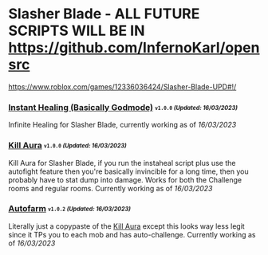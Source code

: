 # Slasher Blade - ALL FUTURE SCRIPTS WILL BE IN https://github.com/InfernoKarl/opensrc
https://www.roblox.com/games/12336036424/Slasher-Blade-UPD#!/

### [Instant Healing (Basically Godmode)](/Scripts/instaheal.lua) <sub><sup>`v1.0.0` *(Updated: 16/03/2023)*</sup></sub>
Infinite Healing for Slasher Blade, currently working as of *16/03/2023*

### [Kill Aura](/Scripts/killaura.lua) <sub><sup>`v1.0.0` *(Updated: 16/03/2023)*</sup></sub>
Kill Aura for Slasher Blade, if you run the instaheal script plus use the autofight feature then you're basically invincible for a long time, then you probably have to stat dump into damage. Works for both the Challenge rooms and regular rooms. Currently working as of *16/03/2023*

### [Autofarm](/Scripts/autofarm.lua) <sub><sup>`v1.0.2` *(Updated: 16/03/2023)*</sup></sub>
Literally just a copypaste of the [Kill Aura](/Scripts/killaura.lua) except this looks way less legit since it TPs you to each mob and has auto-challenge. Currently working as of *16/03/2023*
